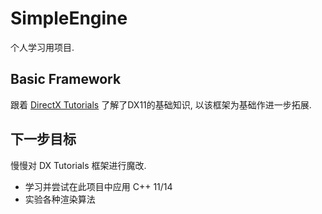# SimpleEngine
个人学习用项目.

## Basic Framework
跟着 [DirectX Tutorials](http://www.rastertek.com/tutdx11.html) 了解了DX11的基础知识, 以该框架为基础作进一步拓展.

## 下一步目标
慢慢对 DX Tutorials 框架进行魔改.

* 学习并尝试在此项目中应用 C++ 11/14
* 实验各种渲染算法
